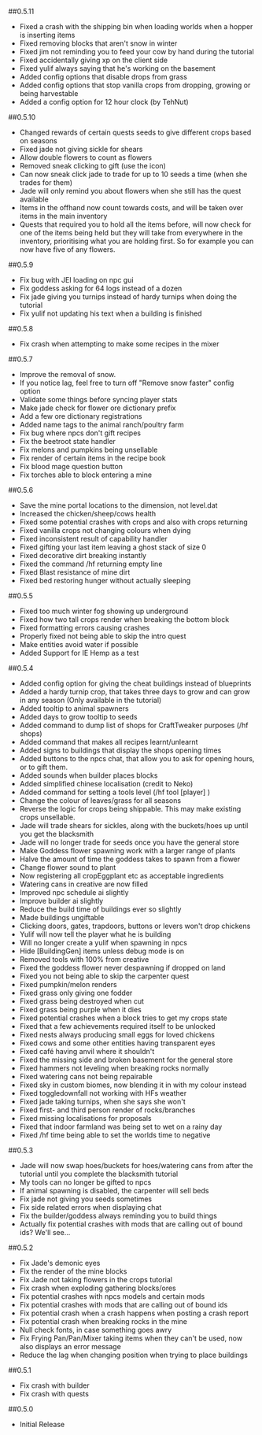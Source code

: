 ##0.5.11
* Fixed a crash with the shipping bin when loading worlds when a hopper is inserting items
* Fixed removing blocks that aren't snow in winter
* Fixed jim not reminding you to feed your cow by hand during the tutorial
* Fixed accidentally giving xp on the client side
* Fixed yulif always saying that he's working on the basement
* Added config options that disable drops from grass
* Added config options that stop vanilla crops from dropping, growing or being harvestable
* Added a config option for 12 hour clock (by TehNut)

##0.5.10
* Changed rewards of certain quests seeds to give different crops based on seasons
* Fixed jade not giving sickle for shears
* Allow double flowers to count as flowers
* Removed sneak clicking to gift (use the icon)
* Can now sneak click jade to trade for up to 10 seeds a time (when she trades for them)
* Jade will only remind you about flowers when she still has the quest available
* Items in the offhand now count towards costs, and will be taken over items in the main inventory
* Quests that required you to hold all the items before, will now check for one of the items being held
  but they will take from everywhere in the inventory, prioritising what you are holding first. So for example
  you can now have five of any flowers.

##0.5.9
* Fix bug with JEI loading on npc gui
* Fix goddess asking for 64 logs instead of a dozen
* Fix jade giving you turnips instead of hardy turnips when doing the tutorial
* Fix yulif not updating his text when a building is finished

##0.5.8
* Fix crash when attempting to make some recipes in the mixer

##0.5.7
* Improve the removal of snow.
* If you notice lag, feel free to turn off "Remove snow faster" config option
* Validate some things before syncing player stats
* Make jade check for flower ore dictionary prefix
* Add a few ore dictionary registrations
* Added name tags to the animal ranch/poultry farm
* Fix bug where npcs don't gift recipes
* Fix the beetroot state handler
* Fix melons and pumpkins being unsellable
* Fix render of certain items in the recipe book
* Fix blood mage question button
* Fix torches able to block entering a mine

##0.5.6
* Save the mine portal locations to the dimension, not level.dat
* Increased the chicken/sheep/cows health
* Fixed some potential crashes with crops and also with crops returning
* Fixed vanilla crops not changing colours when dying
* Fixed inconsistent result of capability handler
* Fixed gifting your last item leaving a ghost stack of size 0
* Fixed decorative dirt breaking instantly
* Fixed the command /hf returning empty line
* Fixed Blast resistance of mine dirt
* Fixed bed restoring hunger without actually sleeping

##0.5.5
* Fixed too much winter fog showing up underground
* Fixed how two tall crops render when breaking the bottom block
* Fixed formatting errors causing crashes
* Properly fixed not being able to skip the intro quest
* Make entities avoid water if possible
* Added Support for IE Hemp as a test

##0.5.4
* Added config option for giving the cheat buildings instead of blueprints
* Added a hardy turnip crop, that takes three days to grow and can grow in any season (Only available in the tutorial)
* Added tooltip to animal spawners
* Added days to grow tooltip to seeds
* Added command to dump list of shops for CraftTweaker purposes (/hf shops)
* Added command that makes all recipes learnt/unlearnt
* Added signs to buildings that display the shops opening times
* Added buttons to the npcs chat, that allow you to ask for opening hours, or to gift them.
* Added sounds when builder places blocks
* Added simplified chinese localisation (credit to Neko)
* Added command for setting a tools level (/hf tool [player] <level>)
* Change the colour of leaves/grass for all seasons
* Reverse the logic for crops being shippable. This may make existing crops unsellable.
* Jade will trade shears for sickles, along with the buckets/hoes up until you get the blacksmith
* Jade will no longer trade for seeds once you have the general store
* Make Goddess flower spawning work with a larger range of plants
* Halve the amount of time the goddess takes to spawn from a flower
* Change flower sound to plant
* Now registering all cropEggplant etc as acceptable ingredients
* Watering cans in creative are now filled
* Improved npc schedule ai slightly
* Improve builder ai slightly
* Reduce the build time of buildings ever so slightly
* Made buildings ungiftable
* Clicking doors, gates, trapdoors, buttons or levers won't drop chickens
* Yulif will now tell the player what he is building
* Will no longer create a yulif when spawning in npcs
* Hide [BuildingGen] items unless debug mode is on
* Removed tools with 100% from creative
* Fixed the goddess flower never despawning if dropped on land
* Fixed you not being able to skip the carpenter quest
* Fixed pumpkin/melon renders
* Fixed grass only giving one fodder
* Fixed grass being destroyed when cut
* Fixed grass being purple when it dies
* Fixed potential crashes when a block tries to get my crops state
* Fixed that a few achievements required itself to be unlocked
* Fixed nests always producing small eggs for loved chickens
* Fixed cows and some other entities having transparent eyes
* Fixed café having anvil where it shouldn't
* Fixed the missing side and broken basement for the general store
* Fixed hammers not leveling when breaking rocks normally
* Fixed watering cans not being repairable
* Fixed sky in custom biomes, now blending it in with my colour instead
* Fixed toggledownfall not working with HFs weather
* Fixed jade taking turnips, when she says she won't
* Fixed first- and third person render of rocks/branches
* Fixed missing localisations for proposals
* Fixed that indoor farmland was being set to wet on a rainy day
* Fixed /hf time being able to set the worlds time to negative

##0.5.3
* Jade will now swap hoes/buckets for hoes/watering cans from after the tutorial until you complete the blacksmith tutorial
* My tools can no longer be gifted to npcs
* If animal spawning is disabled, the carpenter will sell beds
* Fix jade not giving you seeds sometimes
* Fix side related errors when displaying chat
* Fix the builder/goddess always reminding you to build things
* Actually fix potential crashes with mods that are calling out of bound ids? We'll see...

##0.5.2
* Fix Jade's demonic eyes
* Fix the render of the mine blocks
* Fix Jade not taking flowers in the crops tutorial
* Fix crash when exploding gathering blocks/ores
* Fix potential crashes with npcs models and certain mods
* Fix potential crashes with mods that are calling out of bound ids
* Fix potential crash when a crash happens when posting a crash report
* Fix potential crash when breaking rocks in the mine
* Null check fonts, in case something goes awry
* Fix Frying Pan/Pan/Mixer taking items when they can't be used, now also displays an error message
* Reduce the lag when changing position when trying to place buildings

##0.5.1
* Fix crash with builder
* Fix crash with quests

##0.5.0
* Initial Release
